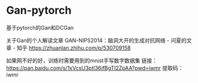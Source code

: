 # Gan-pytorch
基于pytorch的Gan和DCGan

关于Gan的个人解读文章 GAN-NIPS2014：脑洞大开的生成对抗网络 - 问夏的文章 - 知乎
https://zhuanlan.zhihu.com/p/530709158

如果网不好的好，训练时需要用到的mnist手写数字数据集 
链接：https://pan.baidu.com/s/1xVcsU3ptl36ifBgTI2ZpAA?pwd=iwmr 
提取码：iwmr

